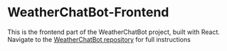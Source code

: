 <h1>WeatherChatBot-Frontend</h1>

This is the frontend part of the WeatherChatBot project, built with React.
Navigate to the [WeatherChatBot repository](https://github.com/nicholass1201/WeatherChatBot) for full instructions
